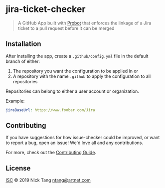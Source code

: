 # jira-ticket-checker

> A GitHub App built with [Probot](https://github.com/probot/probot) that enforces the linkage of a Jira ticket to a pull request before it can be merged

## Installation
After installing the app, create a `.github/config.yml` file in the default branch of either:

1. The repository you want the configuration to be applied in or
2. A repository with the name `.github` to apply the configuration to all repositories

Repositories can belong to either a user account or organization.

Example:

```yaml
jiraBaseUrl: https://www.foobar.com/Jira
``` 


## Contributing

If you have suggestions for how issue-checker could be improved, or want to report a bug, open an issue! We'd love all and any contributions.

For more, check out the [Contributing Guide](CONTRIBUTING.md).

## License

[ISC](LICENSE) © 2019 Nick Tang <ntang@artnet.com>